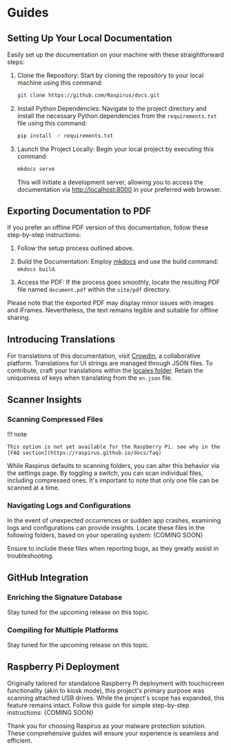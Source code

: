 # Guides

## Setting Up Your Local Documentation

Easily set up the documentation on your machine with these straightforward steps:

1. Clone the Repository:
   Start by cloning the repository to your local machine using this command:

   ```bash
   git clone https://github.com/Raspirus/docs.git
   ```

2. Install Python Dependencies:
   Navigate to the project directory and install the necessary Python dependencies from the `requirements.txt` file using this command:

   ```bash
   pip install -r requirements.txt
   ```

3. Launch the Project Locally:
   Begin your local project by executing this command:

   ```bash
   mkdocs serve
   ```

   This will initiate a development server, allowing you to access the documentation via [http://localhost:8000](http://localhost:8000) in your preferred web browser.

## Exporting Documentation to PDF

If you prefer an offline PDF version of this documentation, follow these step-by-step instructions:

1. Follow the setup process outlined above.

2. Build the Documentation:
   Employ [mkdocs](https://www.mkdocs.org/user-guide/installation/) and use the build command: `mkdocs build`.

3. Access the PDF:
   If the process goes smoothly, locate the resulting PDF file named `document.pdf` within the `site/pdf` directory.

Please note that the exported PDF may display minor issues with images and iFrames. Nevertheless, the text remains legible and suitable for offline sharing.

## Introducing Translations

For translations of this documentation, visit [Crowdin](https://crowdin.com/project/raspirus), a collaborative platform. Translations for UI strings are managed through JSON files. To contribute, craft your translations within the [locales folder](https://github.com/Raspirus/Raspirus/tree/main/public%2Flocales). Retain the uniqueness of keys when translating from the `en.json` file.

## Scanner Insights

### Scanning Compressed Files

!!! note

    This option is not yet available for the Raspberry Pi. see why in the [FAQ section](https://raspirus.github.io/docs/faq)

While Raspirus defaults to scanning folders, you can alter this behavior via the settings page. By toggling a switch, you can scan individual files, including compressed ones. It's important to note that only one file can be scanned at a time.

### Navigating Logs and Configurations

In the event of unexpected occurrences or sudden app crashes, examining logs and configurations can provide insights. Locate these files in the following folders, based on your operating system:
{COMING SOON}

Ensure to include these files when reporting bugs, as they greatly assist in troubleshooting.

## GitHub Integration

### Enriching the Signature Database

Stay tuned for the upcoming release on this topic.

### Compiling for Multiple Platforms

Stay tuned for the upcoming release on this topic.

## Raspberry Pi Deployment

Originally tailored for standalone Raspberry Pi deployment with touchscreen functionality (akin to kiosk mode), this project's primary purpose was scanning attached USB drives. While the project's scope has expanded, this feature remains intact. Follow this guide for simple step-by-step instructions:
{COMING SOON}

Thank you for choosing Raspirus as your malware protection solution. These comprehensive guides will ensure your experience is seamless and efficient.